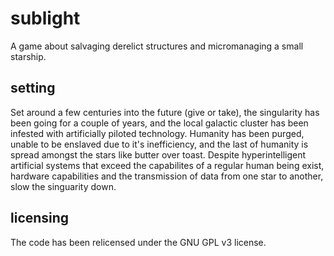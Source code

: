 # sublight

A game about salvaging derelict structures and micromanaging a small starship.

## setting

Set around a few centuries into the future (give or take), the singularity has been going for a couple of years, and the local galactic cluster has been infested with artificially piloted technology. Humanity has been purged, unable to be enslaved due to it's inefficiency, and the last of humanity is spread amongst the stars like butter over toast. Despite hyperintelligent artificial systems that exceed the capabilites of a regular human being exist, hardware capabilities and the transmission of data from one star to another, slow the singuarity down.

## licensing

The code has been relicensed under the GNU GPL v3 license.
